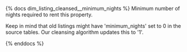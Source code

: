 {% docs dim_listing_cleansed__minimum_nights %} Minimum number of nights required to rent this property.

Keep in mind that old listings might have 'minimum_nights' set to 0 in the source tables. Our cleansing algorithm updates this to '1'.

{% enddocs %}